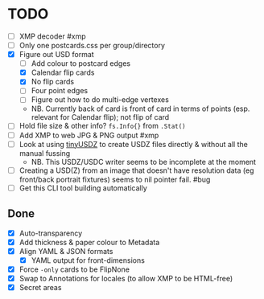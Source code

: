 # TODO

- [ ] XMP decoder #xmp
- [ ] Only one postcards.css per group/directory
- [x] Figure out USD format
  - [ ] Add colour to postcard edges
  - [x] Calendar flip cards
  - [x] No flip cards
  - [ ] Four point edges
  - [ ] Figure out how to do multi-edge vertexes
  - NB. Currently back of card is front of card in terms of points (esp. relevant for Calendar flip); not flip of card
- [ ] Hold file size & other info? `fs.Info{}` from `.Stat()`
- [ ] Add XMP to web JPG & PNG output #xmp
- [ ] Look at using [tinyUSDZ](https://github.com/lighttransport/tinyusdz) to create USDZ files directly & without all the manual fussing
  - NB. This USDZ/USDC writer seems to be incomplete at the moment
- [ ] Creating a USD(Z) from an image that doesn't have resolution data (eg front/back portrait fixtures) seems to nil pointer fail. #bug
- [ ] Get this CLI tool building automatically

## Done

- [x] Auto-transparency
- [x] Add thickness & paper colour to Metadata
- [x] Align YAML & JSON formats
  - [x] YAML output for front-dimensions
- [x] Force `-only` cards to be FlipNone
- [x] Swap to Annotations for locales (to allow XMP to be HTML-free)
- [x] Secret areas
